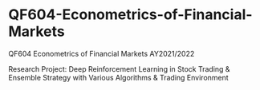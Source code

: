 # QF604-Econometrics-of-Financial-Markets
QF604 Econometrics of Financial Markets AY2021/2022

Research Project: Deep Reinforcement Learning in Stock Trading & Ensemble Strategy with Various Algorithms & Trading Environment
